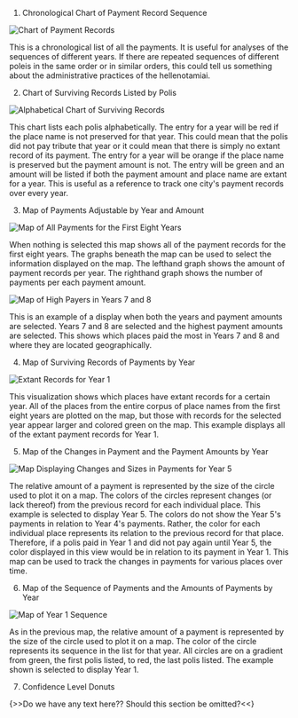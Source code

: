 1. Chronological Chart of Payment Record Sequence

![Chart of Payment Records][img1]



This is a chronological list of all the payments. It is useful for analyses of the sequences of different years. If there are repeated sequences of different poleis in the same order or in similar orders, this could tell us something about the administrative practices of the hellenotamiai. 


2. Chart of Surviving Records Listed by Polis

![Alphabetical Chart of Surviving Records][img2]



This chart lists each polis alphabetically. The entry for a year will be red if the place name is not preserved for that year. This could mean that the polis did not pay tribute that year or it could mean that there is simply no extant record of its payment. The entry for a year will be orange if the place name is preserved but the payment amount is not. The entry will be green and an amount will be listed if both the payment amount and place name are extant for a year.  This is useful as a reference to track one city's payment records over every year.



3. Map of Payments Adjustable by Year and Amount

![Map of All Payments for the First Eight Years][img3]




When nothing is selected this map shows all of the payment records for the first eight years. The graphs beneath the map can be used to select the information displayed on the map. The lefthand graph shows the amount of payment records per year. The righthand graph shows the number of payments per each payment amount.


![Map of High Payers in Years 7 and 8][img4]




This is an example of a display when both the years and payment amounts are selected. Years 7 and 8 are selected and the highest payment amounts are selected. This shows which places paid the most in Years 7 and 8 and where they are located geographically. 


4. Map of Surviving Records of Payments by Year

![Extant Records for Year 1][img5]



This visualization shows which places have extant records for a certain year. All of the places from the entire corpus of place names from the first eight years are plotted on the map, but those with records for the selected year appear larger and colored green on the map. This example displays all of the extant payment records for Year 1. 


5. Map of the Changes in Payment and the Payment Amounts by Year

![Map Displaying Changes and Sizes in Payments for Year 5][img6]

The relative amount of a payment is represented by the size of the circle used to plot it on a map. The colors of the circles represent changes (or lack thereof) from the previous record for each individual place. This example is selected to display Year 5. The colors do not show the Year 5's payments in relation to Year 4's payments. Rather, the color for each individual place represents its relation to the previous record for that place. Therefore, if a polis paid in Year 1 and did not pay again until Year 5, the color displayed in this view would be in relation to its payment in Year 1. This map can be used to track the changes in payments for various places over time. 


6. Map of the Sequence of Payments and the Amounts of Payments by Year

![Map of Year 1 Sequence][img7]

As in the previous map, the relative amount of a payment is represented by the size of the circle used to plot it on a map. The color of the circle represents its sequence in the list for that year. All circles are on a gradient from green, the first polis listed, to red, the last polis listed. The example shown is selected to display Year 1. 


7. Confidence Level Donuts 

{>>Do we have any text here?? Should this section be omitted?<<}




[img7]: images/MapSequencing.png

[img6]: images/MapPayChange.png

[img5]: images/MapExtantYr1.png

[img4]: images/MapYr78.png

[img3]: images/MapYrAmt.png

[img2]: images/PolisChart.png

[img1]: images/PayRecChart.png

